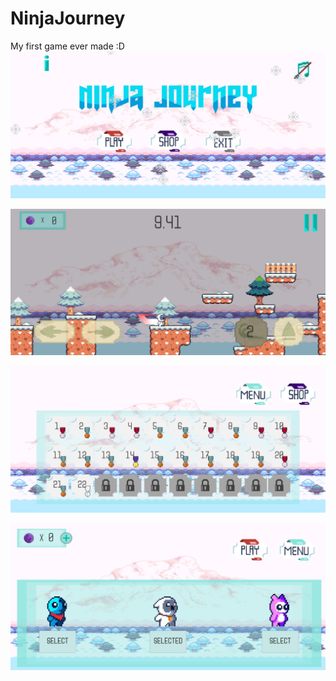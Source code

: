 # NinjaJourney
My first game ever made :D
![alt text](https://github.com/VladBocancea/NinjaJourney/blob/master/StartScreen.jpg?raw=true)

![alt text](https://github.com/VladBocancea/NinjaJourney/blob/master/InGame-ScreenShot.jpg?raw=true)

![alt text](https://github.com/VladBocancea/NinjaJourney/blob/master/LevelSelector.jpg?raw=true)

![alt text](https://github.com/VladBocancea/NinjaJourney/blob/master/Shop.jpg?raw=true)
